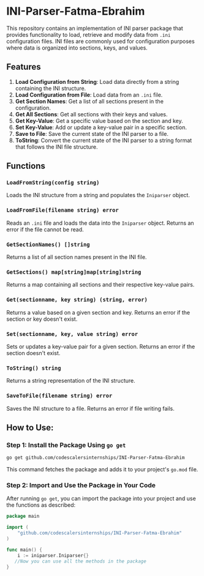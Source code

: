# INI-Parser-Fatma-Ebrahim

This repository contains an implementation of INI parser package that provides functionality to load, retrieve and modify data from `.ini` configuration files. INI files are commonly used for configuration purposes where data is organized into sections, keys, and values.

## Features

1. **Load Configuration from String**: Load data directly from a string containing the INI structure.
2. **Load Configuration from File**: Load data from an `.ini` file.
3. **Get Section Names**: Get a list of all sections present in the configuration.
4. **Get All Sections**: Get all sections with their keys and values.
5. **Get Key-Value**: Get a specific value based on the section and key.
6. **Set Key-Value**: Add or update a key-value pair in a specific section.
7. **Save to File**: Save the current state of the INI parser to a file.
8. **ToString**: Convert the current state of the INI parser to a string format that follows the INI file structure.

## Functions

### `LoadFromString(config string)`
Loads the INI structure from a string and populates the `Iniparser` object.

### `LoadFromFile(filename string) error`
Reads an `.ini` file and loads the data into the `Iniparser` object. Returns an error if the file cannot be read.

### `GetSectionNames() []string`
Returns a list of all section names present in the INI file.

### `GetSections() map[string]map[string]string`
Returns a map containing all sections and their respective key-value pairs.

### `Get(sectionname, key string) (string, error)`
Returns a value based on a given section and key. Returns an error if the section or key doesn't exist.

### `Set(sectionname, key, value string) error`
Sets or updates a key-value pair for a given section. Returns an error if the section doesn't exist.

### `ToString() string`
Returns a string representation of the INI structure.

### `SaveToFile(filename string) error`
Saves the INI structure to a file. Returns an error if file writing fails.

## How to Use:
  ### Step 1: Install the Package Using `go get`

  ```bash
  go get github.com/codescalersinternships/INI-Parser-Fatma-Ebrahim
  ```

  This command fetches the package and adds it to your project's `go.mod` file.

  ### Step 2: Import and Use the Package in Your Code

  After running `go get`, you can import the package into your project and use the functions as described:

  ```go
  package main

  import (
      "github.com/codescalersinternships/INI-Parser-Fatma-Ebrahim" 
  )

  func main() {
      i := iniparser.Iniparser{}
     //Now you can use all the methods in the package
  }
  ```
